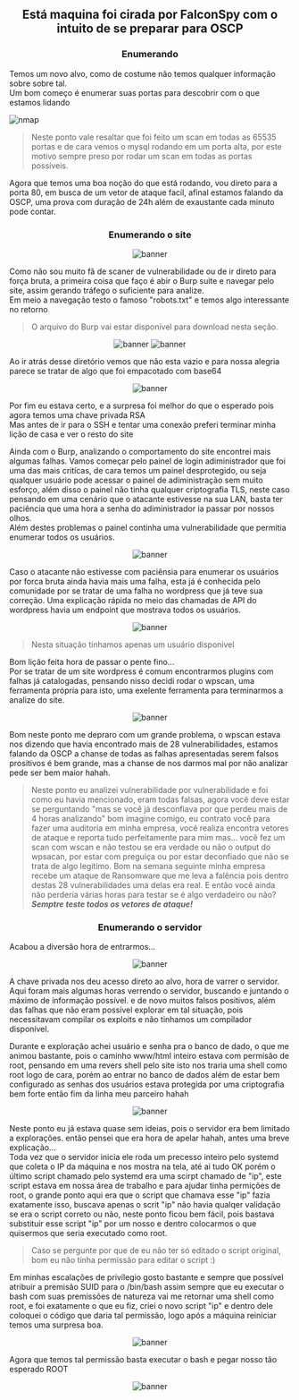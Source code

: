 <div style="text-align: center;">

## Está maquina foi cirada por FalconSpy com o intuito de se preparar para OSCP

</div>


<div style="text-align: center;">

### Enumerando

</div>

<p style="margin-top: 10px">
Temos um novo alvo, como de costume não temos qualquer informação sobre sobre tal.</br>
Um bom começo é enumerar suas portas para descobrir com o que estamos lidando
</p>

![nmap](oscp\images\nmap.PNG "nmap scan")
>Neste ponto vale resaltar que foi feito um scan em todas as 65535 portas e de cara vemos o mysql rodando em um porta alta, por este motivo sempre preso por rodar um scan em todas as portas possíveis.

<p>
Agora que temos uma boa noção do que está rodando, vou direto para a porta 80, em busca de um vetor de ataque facíl, afinal estamos falando da OSCP, uma prova com duração de 24h além de exaustante cada minuto pode contar.
</p>



<div style="text-align: center;">

### Enumerando o site

</div>

<div style="text-align: center;">

![banner](oscp\images\banner.png "banner")

</div>

<p>
Como não sou muito fã de scaner de vulnerabilidade ou de ir direto para força bruta, a primeira coisa que faço é abir o Burp suite e navegar pelo site, assim gerando tráfego o suficiente para analize.<br>
Em meio a navegação testo o famoso "robots.txt" e temos algo interessante no retorno
</p>

>O arquivo do Burp vai estar disponível para download nesta seção.

<div style="text-align: center;">

![banner](oscp\images\robot.png "banner")
![banner](oscp\images\secret.png "banner")
</div>

<p>
Ao ir atrás desse diretório vemos que não esta vazio e para nossa alegria parece se tratar de algo que foi empacotado com base64
</p>

<div style="text-align: center;">

![banner](oscp\images\base64.png "banner")
</div>

<p>
Por fim eu estava certo, e a surpresa foi melhor do que o esperado pois agora temos uma chave privada RSA</br>
Mas antes de ir para o SSH e tentar uma conexão preferi terminar minha lição de casa e ver o resto do site
</p>

<p>
Ainda com o Burp, analizando o comportamento do site encontrei mais algumas falhas.
Vamos começar pelo painel de login adiministrador que foi uma das mais critícas, de cara temos um painel desprotegido, ou seja qualquer usuário pode acessar o painel de adiministração sem muito esforço, além disso o painel não tinha qualquer criptografia TLS, neste caso pensando em uma cenário que o atacante estivesse na sua LAN, basta ter paciência que uma hora a senha do adiministrador ia passar por nossos olhos.<br>
Além destes problemas o painel continha uma vulnerabilidade que permitia enumerar todos os usuários.
</p>

<div style="text-align: center;">

![banner](oscp\images\admin.png "banner")
</div>

<p>
Caso o atacante não estivesse com paciênsia para enumerar os usuários por forca bruta ainda havia mais uma falha, esta já é conhecida pelo comunidade por se tratar de uma falha no wordpress que já teve sua correção.
Uma explicação rápida no meio das chamadas de API do wordpress havia um endpoint que mostrava todos os usuários.
</p>

<div style="text-align: center;">

![banner](oscp\images\usuarios.png "banner")
</div>

>Nesta situação tinhamos apenas um usuário disponivel

<p>
Bom lição feita hora de passar o pente fino...</br>
Por se tratar de um site wordpress é comum encontrarmos plugins com falhas já catalogadas, pensando nisso decidi rodar o wpscan, uma ferramenta própria para isto, uma exelente ferramenta para terminarmos a analize do site.
</p>

<div style="text-align: center;">

![banner](oscp\images\wpscan.PNG "banner")
</div>

<p>
Bom neste ponto me depraro com um grande problema, o wpscan estava nos dizendo que havia encontrado mais de 28 vulnerabilidades, estamos falando da OSCP a chanse de todas as falhas apresentadas serem falsos prositivos é bem grande, mas a chanse de nos darmos mal por não analizar pede ser bem maior hahah.
</p>

>Neste ponto eu analizei vulnerabilidade por vulnerabilidade e foi como eu havia mencionado, eram todas falsas, agora você deve estar se perguntando "mas se você já desconfiava por que perdeu mais de 4 horas analizando" bom imagine comigo, eu contrato você para fazer uma auditoria em minha empresa, você realiza encontra vetores de ataque e reporta tudo perfeitamente para mim mas... você fez um scan com wscan e não testou se era verdade ou não o output do wpsacan, por estar com preguiça ou por estar deconfiado que não se trata de algo legítimo. Bom na semana seguinte minha empresa recebe um ataque de Ransomware que me leva a falência pois dentro destas 28 vulnerabilidades uma delas era real. E então você ainda não perderia várias horas para testar se é algo verdadeiro ou não? *__Semptre teste todos os vetores de ataque!__*


<div style="text-align: center;">

### Enumerando o servidor

</div>
<p>
Acabou a diversão hora de entrarmos...
</p>

<div style="text-align: center;">

![banner](oscp\images\init.png "banner")
</div>



<p>
A chave privada nos deu acesso direto ao alvo, hora de varrer o servidor.<br>
Aqui foram mais algumas horas verrendo o servidor, buscando e juntando o máximo de informação possível. e de novo muitos falsos positivos, além das falhas que não eram possível explorar em tal situação, pois necessitavam compilar os exploits e não tinhamos um compilador disponível.
</p>

<p>
Durante e exploração achei usuário e senha pra o banco de dado, o que me animou bastante, pois o caminho www/html inteiro estava com permisão de root, pensando em uma revers shell pelo site isto nos traria uma shell como root logo de cara, porém ao entrar no banco de dados além de estar bem configurado as senhas dos usuários estava protegida por uma criptografia bem forte então fim da linha meu parceiro hahah
</p>

<div style="text-align: center;">

![banner](oscp\images\mysql.png "banner")
</div>


<p>
Neste ponto eu já estava quase sem ideias, pois o servidor era bem limitado a explorações. então pensei que era hora de apelar hahah, antes uma breve explicação...<br>
Toda vez que o servidor inicia ele roda um precesso inteiro pelo systemd que coleta o IP da máquina e nos mostra na tela, até ai tudo OK porém o último script chamado pelo systemd era uma scirpt chamado de "ip", este script estava em nossa área de trabalho e para ajudar tinha permições de root, o grande ponto aqui era que o script que chamava esse "ip" fazia exatamente isso, buscava apenas o scrit "ip" não havia qualqer validação se era o script correto ou não, neste ponto ficou bem fácil, pois bastava substituir esse script "ip" por um nosso e dentro colocarmos o que quisermos que seria executado como root.
</p>

>Caso se pergunte por que de eu não ter só editado o script original, bom eu não tinha permissão para editar o script :)

<p>
Em minhas escalações de privílegio gosto bastante e sempre que possível atribuir a premisão SUID para o /bin/bash assim sempre que eu executar o bash com suas premissões de natureza vai me retornar uma shell como root, e foi exatamente o que eu fiz, criei o novo script "ip" e dentro dele coloquei o código que daria tal permissão, logo após a máquina reiniciar temos uma surpresa boa.
</p>

<div style="text-align: center;">

![banner](oscp\images\bash.png "banner")
</div>

<p>
Agora que temos tal permissão basta executar o bash e pegar nosso tão esperado ROOT
</p>

<div style="text-align: center;">

![banner](oscp\images\root.png "banner")
</div>